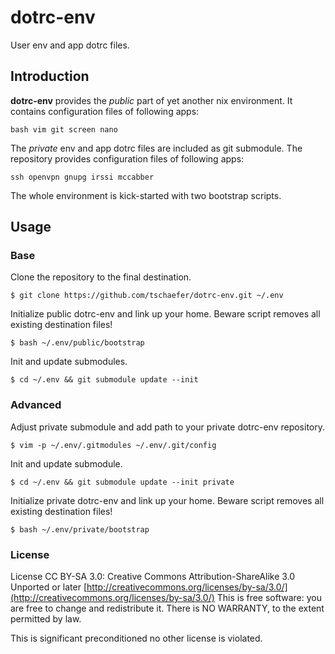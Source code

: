# dotrc-env

User env and app dotrc files.

## Introduction

__dotrc-env__ provides the _public_ part of yet another nix environment.
It contains configuration files of following apps:

	bash vim git screen nano

The _private_ env and app dotrc files are included as git submodule.
The repository provides configuration files of following apps:

	ssh openvpn gnupg irssi mccabber

The whole environment is kick-started with two bootstrap scripts.

## Usage

### Base

Clone the repository to the final destination.

	$ git clone https://github.com/tschaefer/dotrc-env.git ~/.env

Initialize public dotrc-env and link up your home.
Beware script removes all existing destination files!

	$ bash ~/.env/public/bootstrap

Init and update submodules.

	$ cd ~/.env && git submodule update --init

### Advanced

Adjust private submodule and add path to your private dotrc-env repository.

	$ vim -p ~/.env/.gitmodules ~/.env/.git/config

Init and update submodule.

	$ cd ~/.env && git submodule update --init private 

Initialize private dotrc-env and link up your home.
Beware script removes all existing destination files!

	$ bash ~/.env/private/bootstrap

### License

License CC BY-SA 3.0: Creative Commons Attribution-ShareAlike 3.0 Unported or
later [http://creativecommons.org/licenses/by-sa/3.0/](http://creativecommons.org/licenses/by-sa/3.0/)
This is free software: you are free to change and redistribute it.
There is NO WARRANTY, to the extent permitted by law.

This is significant preconditioned no other license is violated.
